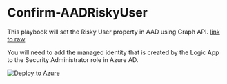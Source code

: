 # Confirm-AADRiskyUser

This playbook will set the Risky User property in AAD using Graph API. [link to raw](#https://raw.githubusercontent.com/Azure/Azure-Sentinel/master/Playbooks/Confirm-AADRiskyUser/alert-trigger/azuredeploy.json)

You will need to add the managed identity that is created by the Logic App to the Security Administrator role in Azure AD.







[![Deploy to Azure](https://aka.ms/deploytoazurebutton)](https://portal.azure.com/#create/Microsoft.Template/uri/https%3A%2F%2Fraw.githubusercontent.com%2FAzure%2FAzure-Sentinel%2Fmaster%2FPlaybooks%2FConfirm-AADRiskyUser%2Fincident-trigger%2Fazuredeploy.json)
